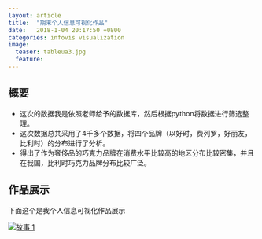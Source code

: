 ```yaml
---
layout: article
title:  "期末个人信息可视化作品"
date:   2018-1-04 20:17:50 +0800
categories: infovis visualization
image:
  teaser: tableua3.jpg
  feature: 
---
```


## 概要
- 这次的数据我是依照老师给予的数据库，然后根据python将数据进行筛选整理。
- 这次数据总共采用了4千多个数据，将四个品牌（以好时，费列罗，好丽友，比利时）的分布进行了分析。
- 得出了作为奢侈品的巧克力品牌在消费水平比较高的地区分布比较密集，并且在我国，比利时巧克力品牌分布比较广泛。
## 作品展示

下面这个是我个人信息可视化作品展示
<div class='tableauPlaceholder' id='viz1515148549892' style='position: relative'>
	<noscript><a href='#'><img alt='故事 1 ' src='https:&#47;&#47;public.tableau.com&#47;static&#47;images&#47;1_&#47;1_5271&#47;1_2&#47;1_rss.png' style='border: none' /></a>
	</noscript>
	<object class='tableauViz'  style='display:none;'><param name='host_url' value='https%3A%2F%2Fpublic.tableau.com%2F' /> <param name='embed_code_version' value='3' /> <param name='site_root' value='' /><param name='name' value='1_5271&#47;1_2' /><param name='tabs' value='no' /><param name='toolbar' value='yes' /><param name='static_image' value='https:&#47;&#47;public.tableau.com&#47;static&#47;images&#47;1_&#47;1_5271&#47;1_2&#47;1.png' /> <param name='animate_transition' value='yes' /><param name='display_static_image' value='yes' /><param name='display_spinner' value='yes' /><param name='display_overlay' value='yes' /><param name='display_count' value='yes' />
	</object>
</div>        
        
<script type='text/javascript'>                    var divElement = document.getElementById('viz1515148549892');                    var vizElement = divElement.getElementsByTagName('object')[0];                    vizElement.style.width='1016px';vizElement.style.height='991px';                    var scriptElement = document.createElement('script');                    scriptElement.src = 'https://public.tableau.com/javascripts/api/viz_v1.js';                    vizElement.parentNode.insertBefore(scriptElement, vizElement);
</script>